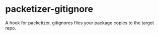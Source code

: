 # packetizer-gitignore
A hook for packetizer, gitignores files your package copies to the target repo.
